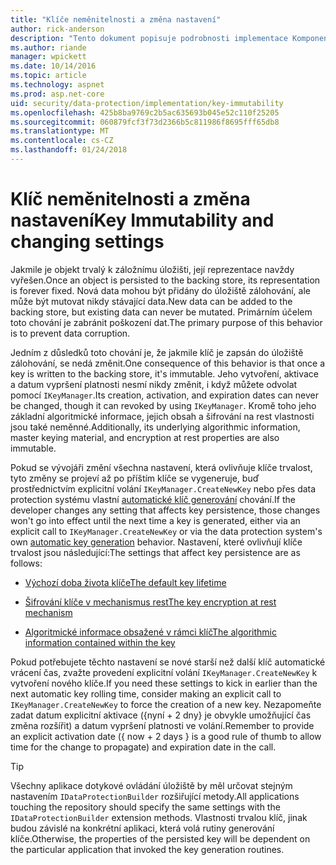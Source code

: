 ```yaml
---
title: "Klíče neměnitelnosti a změna nastavení"
author: rick-anderson
description: "Tento dokument popisuje podrobnosti implementace Komponenta ASP.NET Core data protection klíče neměnitelnosti rozhraní API."
ms.author: riande
manager: wpickett
ms.date: 10/14/2016
ms.topic: article
ms.technology: aspnet
ms.prod: asp.net-core
uid: security/data-protection/implementation/key-immutability
ms.openlocfilehash: 425b8ba9769c2b5ac635693b045e52c110f25205
ms.sourcegitcommit: 060879fcf3f73d2366b5c811986f8695fff65db8
ms.translationtype: MT
ms.contentlocale: cs-CZ
ms.lasthandoff: 01/24/2018
---
```

# <a name="key-immutability-and-changing-settings"></a><span data-ttu-id="619a4-103">Klíč neměnitelnosti a změna nastavení</span><span class="sxs-lookup"><span data-stu-id="619a4-103">Key Immutability and changing settings</span></span>

<span data-ttu-id="619a4-104">Jakmile je objekt trvalý k záložnímu úložišti, její reprezentace navždy vyřešen.</span><span class="sxs-lookup"><span data-stu-id="619a4-104">Once an object is persisted to the backing store, its representation is forever fixed.</span></span> <span data-ttu-id="619a4-105">Nová data mohou být přidány do úložiště zálohování, ale může být mutovat nikdy stávající data.</span><span class="sxs-lookup"><span data-stu-id="619a4-105">New data can be added to the backing store, but existing data can never be mutated.</span></span> <span data-ttu-id="619a4-106">Primárním účelem toto chování je zabránit poškození dat.</span><span class="sxs-lookup"><span data-stu-id="619a4-106">The primary purpose of this behavior is to prevent data corruption.</span></span>

<span data-ttu-id="619a4-107">Jedním z důsledků toto chování je, že jakmile klíč je zapsán do úložiště zálohování, se nedá změnit.</span><span class="sxs-lookup"><span data-stu-id="619a4-107">One consequence of this behavior is that once a key is written to the backing store, it's immutable.</span></span> <span data-ttu-id="619a4-108">Jeho vytvoření, aktivace a datum vypršení platnosti nesmí nikdy změnit, i když můžete odvolat pomocí `IKeyManager`.</span><span class="sxs-lookup"><span data-stu-id="619a4-108">Its creation, activation, and expiration dates can never be changed, though it can revoked by using `IKeyManager`.</span></span> <span data-ttu-id="619a4-109">Kromě toho jeho základní algoritmické informace, jejich obsah a šifrování na rest vlastnosti jsou také neměnné.</span><span class="sxs-lookup"><span data-stu-id="619a4-109">Additionally, its underlying algorithmic information, master keying material, and encryption at rest properties are also immutable.</span></span>

<span data-ttu-id="619a4-110">Pokud se vývojáři změní všechna nastavení, která ovlivňuje klíče trvalost, tyto změny se projeví až po příštím klíče se vygeneruje, buď prostřednictvím explicitní volání `IKeyManager.CreateNewKey` nebo přes data protection systému vlastní [automatické klíč generování](key-management.md#data-protection-implementation-key-management) chování.</span><span class="sxs-lookup"><span data-stu-id="619a4-110">If the developer changes any setting that affects key persistence, those changes won't go into effect until the next time a key is generated, either via an explicit call to `IKeyManager.CreateNewKey` or via the data protection system's own [automatic key generation](key-management.md#data-protection-implementation-key-management) behavior.</span></span> <span data-ttu-id="619a4-111">Nastavení, které ovlivňují klíče trvalost jsou následující:</span><span class="sxs-lookup"><span data-stu-id="619a4-111">The settings that affect key persistence are as follows:</span></span>

* [<span data-ttu-id="619a4-112">Výchozí doba života klíče</span><span class="sxs-lookup"><span data-stu-id="619a4-112">The default key lifetime</span></span>](key-management.md#data-protection-implementation-key-management)

* [<span data-ttu-id="619a4-113">Šifrování klíče v mechanismus rest</span><span class="sxs-lookup"><span data-stu-id="619a4-113">The key encryption at rest mechanism</span></span>](key-encryption-at-rest.md#data-protection-implementation-key-encryption-at-rest)

* [<span data-ttu-id="619a4-114">Algoritmické informace obsažené v rámci klíč</span><span class="sxs-lookup"><span data-stu-id="619a4-114">The algorithmic information contained within the key</span></span>](xref:security/data-protection/configuration/overview#changing-algorithms-with-usecryptographicalgorithms)

<span data-ttu-id="619a4-115">Pokud potřebujete těchto nastavení se nové starší než další klíč automatické vrácení čas, zvažte provedení explicitní volání `IKeyManager.CreateNewKey` k vytvoření nového klíče.</span><span class="sxs-lookup"><span data-stu-id="619a4-115">If you need these settings to kick in earlier than the next automatic key rolling time, consider making an explicit call to `IKeyManager.CreateNewKey` to force the creation of a new key.</span></span> <span data-ttu-id="619a4-116">Nezapomeňte zadat datum explicitní aktivace ({nyní + 2 dny} je obvykle umožňující čas změna rozšířit) a datum vypršení platnosti ve volání.</span><span class="sxs-lookup"><span data-stu-id="619a4-116">Remember to provide an explicit activation date ({ now + 2 days } is a good rule of thumb to allow time for the change to propagate) and expiration date in the call.</span></span>

>[!TIP]
> <span data-ttu-id="619a4-117">Všechny aplikace dotykové ovládání úložiště by měl určovat stejným nastavením `IDataProtectionBuilder` rozšiřující metody.</span><span class="sxs-lookup"><span data-stu-id="619a4-117">All applications touching the repository should specify the same settings with the `IDataProtectionBuilder` extension methods.</span></span> <span data-ttu-id="619a4-118">Vlastnosti trvalou klíč, jinak budou závislé na konkrétní aplikaci, která volá rutiny generování klíče.</span><span class="sxs-lookup"><span data-stu-id="619a4-118">Otherwise, the properties of the persisted key will be dependent on the particular application that invoked the key generation routines.</span></span>
